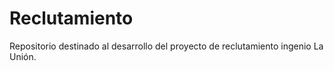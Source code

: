# Reclutamiento
Repositorio destinado al desarrollo del proyecto de reclutamiento ingenio La Unión.
